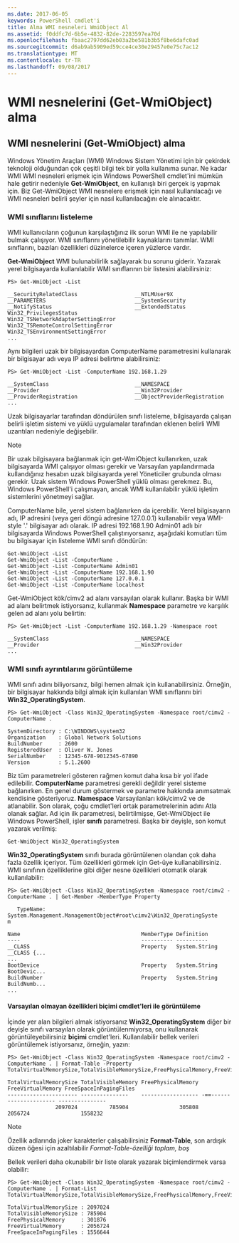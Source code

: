 ```yaml
---
ms.date: 2017-06-05
keywords: PowerShell cmdlet'i
title: Alma WMI nesneleri WmiObject Al
ms.assetid: f0ddfc7d-6b5e-4832-82de-2283597ea70d
ms.openlocfilehash: fbaac2797dd62eb03a2be581b3b5f8be6dafc0ad
ms.sourcegitcommit: d6ab9ab5909ed59cce4ce30e29457e0e75c7ac12
ms.translationtype: MT
ms.contentlocale: tr-TR
ms.lasthandoff: 09/08/2017
---
```

# <a name="getting-wmi-objects-get-wmiobject"></a>WMI nesnelerini (Get-WmiObject) alma

## <a name="getting-wmi-objects-get-wmiobject"></a>WMI nesnelerini (Get-WmiObject) alma
Windows Yönetim Araçları (WMI) Windows Sistem Yönetimi için bir çekirdek teknoloji olduğundan çok çeşitli bilgi tek bir yolla kullanıma sunar. Ne kadar WMI WMI nesneleri erişmek için Windows PowerShell cmdlet'ini mümkün hale getirir nedeniyle **Get-WmiObject**, en kullanışlı biri gerçek iş yapmak için. Biz Get-WmiObject WMI nesnelere erişmek için nasıl kullanılacağı ve WMI nesneleri belirli şeyler için nasıl kullanılacağını ele alınacaktır.

### <a name="listing-wmi-classes"></a>WMI sınıflarını listeleme
WMI kullanıcıların çoğunun karşılaştığınız ilk sorun WMI ile ne yapılabilir bulmak çalışıyor. WMI sınıflarını yönetilebilir kaynaklarını tanımlar. WMI sınıflarını, bazıları özellikleri düzinelerce içeren yüzlerce vardır.

**Get-WmiObject** WMI bulunabilirlik sağlayarak bu sorunu giderir. Yazarak yerel bilgisayarda kullanılabilir WMI sınıflarının bir listesini alabilirsiniz:

```
PS> Get-WmiObject -List

__SecurityRelatedClass                  __NTLMUser9X
__PARAMETERS                            __SystemSecurity
__NotifyStatus                          __ExtendedStatus
Win32_PrivilegesStatus                  Win32_TSNetworkAdapterSettingError
Win32_TSRemoteControlSettingError       Win32_TSEnvironmentSettingError
...
```

Aynı bilgileri uzak bir bilgisayardan ComputerName parametresini kullanarak bir bilgisayar adı veya IP adresi belirtme alabilirsiniz:

```
PS> Get-WmiObject -List -ComputerName 192.168.1.29

__SystemClass                           __NAMESPACE
__Provider                              __Win32Provider
__ProviderRegistration                  __ObjectProviderRegistration
...
```

Uzak bilgisayarlar tarafından döndürülen sınıfı listeleme, bilgisayarda çalışan belirli işletim sistemi ve yüklü uygulamalar tarafından eklenen belirli WMI uzantıları nedeniyle değişebilir.

> [!NOTE]
> Bir uzak bilgisayara bağlanmak için get-WmiObject kullanırken, uzak bilgisayarda WMI çalışıyor olması gerekir ve Varsayılan yapılandırmada kullandığınız hesabın uzak bilgisayarda yerel Yöneticiler grubunda olması gerekir. Uzak sistem Windows PowerShell yüklü olması gerekmez. Bu, Windows PowerShell'i çalışmayan, ancak WMI kullanılabilir yüklü işletim sistemlerini yönetmeyi sağlar.

ComputerName bile, yerel sistem bağlanırken da içerebilir. Yerel bilgisayarın adı, IP adresini (veya geri döngü adresine 127.0.0.1) kullanabilir veya WMI-style '.' bilgisayar adı olarak. IP adresi 192.168.1.90 Admin01 adlı bir bilgisayarda Windows PowerShell çalıştırıyorsanız, aşağıdaki komutları tüm bu bilgisayar için listeleme WMI sınıfı döndürün:

```
Get-WmiObject -List
Get-WmiObject -List -ComputerName .
Get-WmiObject -List -ComputerName Admin01
Get-WmiObject -List -ComputerName 192.168.1.90
Get-WmiObject -List -ComputerName 127.0.0.1
Get-WmiObject -List -ComputerName localhost
```

Get-WmiObject kök/cimv2 ad alanı varsayılan olarak kullanır. Başka bir WMI ad alanı belirtmek istiyorsanız, kullanmak **Namespace** parametre ve karşılık gelen ad alanı yolu belirtin:

```
PS> Get-WmiObject -List -ComputerName 192.168.1.29 -Namespace root

__SystemClass                           __NAMESPACE
__Provider                              __Win32Provider
...
```

### <a name="displaying-wmi-class-details"></a>WMI sınıfı ayrıntılarını görüntüleme
WMI sınıfı adını biliyorsanız, bilgi hemen almak için kullanabilirsiniz. Örneğin, bir bilgisayar hakkında bilgi almak için kullanılan WMI sınıflarını biri **Win32_OperatingSystem**.

```
PS> Get-WmiObject -Class Win32_OperatingSystem -Namespace root/cimv2 -ComputerName .

SystemDirectory : C:\WINDOWS\system32
Organization    : Global Network Solutions
BuildNumber     : 2600
RegisteredUser  : Oliver W. Jones
SerialNumber    : 12345-678-9012345-67890
Version         : 5.1.2600
```

Biz tüm parametreleri gösteren rağmen komut daha kısa bir yol ifade edilebilir. **ComputerName** parametresi gerekli değildir yerel sisteme bağlanırken. En genel durum göstermek ve parametre hakkında anımsatmak kendisine gösteriyoruz. **Namespace** Varsayılanları kök/cimv2 ve de atlanabilir. Son olarak, çoğu cmdlet'leri ortak parametrelerinin adını Atla olanak sağlar. Ad için ilk parametresi, belirtilmişse, Get-WmiObject ile Windows PowerShell, işler **sınıfı** parametresi. Başka bir deyişle, son komut yazarak verilmiş:

```
Get-WmiObject Win32_OperatingSystem
```

**Win32_OperatingSystem** sınıfı burada görüntülenen olandan çok daha fazla özellik içeriyor. Tüm özellikleri görmek için Get-üye kullanabilirsiniz. WMI sınıfının özelliklerine gibi diğer nesne özellikleri otomatik olarak kullanılabilir:

```
PS> Get-WmiObject -Class Win32_OperatingSystem -Namespace root/cimv2 -ComputerName . | Get-Member -MemberType Property

   TypeName: System.Management.ManagementObject#root\cimv2\Win32_OperatingSyste
m

Name                                      MemberType Definition
----                                      ---------- ----------
__CLASS                                   Property   System.String __CLASS {...
...
BootDevice                                Property   System.String BootDevic...
BuildNumber                               Property   System.String BuildNumb...
...
```

#### <a name="displaying-non-default-properties-with-format-cmdlets"></a>Varsayılan olmayan özellikleri biçimi cmdlet'leri ile görüntüleme
İçinde yer alan bilgileri almak istiyorsanız **Win32_OperatingSystem** diğer bir deyişle sınıfı varsayılan olarak görüntülenmiyorsa, onu kullanarak görüntüleyebilirsiniz **biçimi** cmdlet'leri. Kullanılabilir bellek verileri görüntülemek istiyorsanız, örneğin, yazın:

```
PS> Get-WmiObject -Class Win32_OperatingSystem -Namespace root/cimv2 -ComputerName . | Format-Table -Property TotalVirtualMemorySize,TotalVisibleMemorySize,FreePhysicalMemory,FreeVirtualMemory,FreeSpaceInPagingFiles

TotalVirtualMemorySize TotalVisibleMemory FreePhysicalMemory FreeVirtualMemory FreeSpaceInPagingFiles
---------------------- ---------------    ------------------ -==--------------------- ---------------
               2097024          785904                305808           2056724                1558232
```

> [!NOTE]
> Özellik adlarında joker karakterler çalışabilirsiniz **Format-Table**, son ardışık düzen öğesi için azaltılabilir  **Format-Table-özelliği toplam*, boş*

Bellek verileri daha okunabilir bir liste olarak yazarak biçimlendirmek varsa olabilir:

```
PS> Get-WmiObject -Class Win32_OperatingSystem -Namespace root/cimv2 -ComputerName . | Format-List TotalVirtualMemorySize,TotalVisibleMemorySize,FreePhysicalMemory,FreeVirtualMemory,FreeSpaceInPagingFiles

TotalVirtualMemorySize : 2097024
TotalVisibleMemorySize : 785904
FreePhysicalMemory     : 301876
FreeVirtualMemory      : 2056724
FreeSpaceInPagingFiles : 1556644
```

